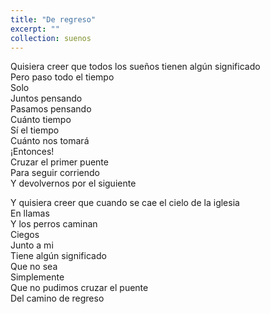 ```yaml
---
title: "De regreso"
excerpt: ""
collection: suenos
---
```

<p>
Quisiera creer que todos los sueños tienen algún significado <br>
Pero paso todo el tiempo <br> 
Solo  <br>
Juntos pensando<br> 
Pasamos pensando<br>
Cuánto tiempo  <br>
Sí el tiempo  <br>
Cuánto nos tomará<br>
¡Entonces!  <br>
Cruzar el primer puente<br>  
Para seguir corriendo <br>
Y devolvernos por el siguiente<br>  
</p>
<p>
Y quisiera creer que cuando se cae el cielo de la iglesia<br>  
En llamas  <br>
Y los perros caminan<br>  
Ciegos  <br>
Junto a mi  <br>
Tiene algún significado<br>  
Que no sea  <br>
Simplemente  <br>
Que no pudimos cruzar el puente<br>  
Del camino de regreso <br>
</p>
 
